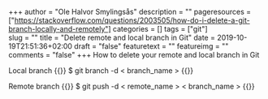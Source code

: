 +++
author = "Ole Halvor Smylingsås"
description = ""
pageresources = ["https://stackoverflow.com/questions/2003505/how-do-i-delete-a-git-branch-locally-and-remotely"]
categories = []
tags = ["git"]     
slug = ""
title = "Delete remote and local branch in Git"
date = 2019-10-19T21:51:36+02:00
draft = "false"
featuretext = ""
featureimg = ""
comments = "false"
+++
How to delete your remote and local branch in Git
<!--more-->

Local branch
{{<highlight bash>}}
$ git branch -d < branch_name >
{{</highlight>}}

Remote branch
{{<highlight bash>}}
$ git push -d < remote_name > < branch_name >
{{</highlight>}}
